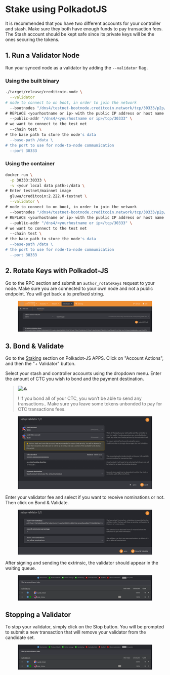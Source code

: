 # Stake using PolkadotJS

It is recommended that you have two different accounts for your controller and stash. Make sure they both have enough funds to pay transaction fees. The Stash account should be kept safe since its private keys will be the ones securing the tokens.

## **1. Run a Validator Node**

Run your synced node as a validator by adding the `--validator` flag.

### **Using the built binary**

```bash
./target/release/creditcoin-node \
  --validator
# node to connect to on boot, in order to join the network
  --bootnodes "/dns4/testnet-bootnode.creditcoin.network/tcp/30333/p2p/12D3KooWG3eEuYxo37LvU1g6SSESu4i9TQ8FrZmJcjvdys7eA3cH" "/dns4/testnet-bootnode2.creditcoin.network/tcp/30333/p2p/12D3KooWLq7wCMQS3qVMCNJ2Zm6rYuYh74cM99i9Tm8PMdqJPDzb" "/dns4/testnet-bootnode3.creditcoin.network/tcp/30333/p2p/12D3KooWAKUrvmchoLomoouoN1sKfF9kq8dYtCVFvtPuvqp7wFBS" \
# REPLACE <yourhostname or ip> with the public IP address or host name that your node can be reached at
  --public-addr "/dns4/<yourhostname or ip>/tcp/30333" \
# we want to connect to the test net
  --chain test \
# the base path to store the node's data
  --base-path /data \
# the port to use for node-to-node communication
  --port 30333
```

### **Using the container**

```bash
docker run \
  -p 30333:30333 \
  -v <your local data path>:/data \
# Enter testnet/mainnet image
  gluwa/creditcoin:2.222.0-testnet \
  --validator \
# node to connect to on boot, in order to join the network
  --bootnodes "/dns4/testnet-bootnode.creditcoin.network/tcp/30333/p2p/12D3KooWG3eEuYxo37LvU1g6SSESu4i9TQ8FrZmJcjvdys7eA3cH" "/dns4/testnet-bootnode2.creditcoin.network/tcp/30333/p2p/12D3KooWLq7wCMQS3qVMCNJ2Zm6rYuYh74cM99i9Tm8PMdqJPDzb" "/dns4/testnet-bootnode3.creditcoin.network/tcp/30333/p2p/12D3KooWAKUrvmchoLomoouoN1sKfF9kq8dYtCVFvtPuvqp7wFBS" \
# REPLACE <yourhostname or ip> with the public IP address or host name that your node can be reached at
  --public-addr "/dns4/<yourhostname or ip>/tcp/30333" \
# we want to connect to the test net
  --chain test \
# the base path to store the node's data
  --base-path /data \
# the port to use for node-to-node communication
  --port 30333
```

## **2. Rotate Keys with Polkadot-JS**

Go to the RPC section and submit an `author_rotateKeys` request to your node. Make sure you are connected to your own node and not a public endpoint. You will get back a `0x` prefixed string.

<figure><img src="../.gitbook/assets/image (15).png" alt=""><figcaption></figcaption></figure>

## **3. Bond & Validate**

Go to the [Staking](https://polkadot.js.org/apps/?rpc=wss://rpc.testnet.creditcoin.network/ws#/staking) section on Polkadot-JS APPS. Click on "Account Actions", and then the "+ Validator" button.

Select your stash and controller accounts using the dropdown menu. Enter the amount of CTC you wish to bond and the payment destination.

> ![:warning:](https://pf-emoji-service--cdn.us-east-1.prod.public.atl-paas.net/atlassian/warning\_32.png)
>
> ! If you bond all of your CTC, you won’t be able to send any transactions.. Make sure you leave some tokens unbonded to pay for CTC transactions fees.

<figure><img src="../.gitbook/assets/image (12).png" alt=""><figcaption></figcaption></figure>

Enter your validator fee and select if you want to receive nominations or not. Then click on Bond & Validate.

<figure><img src="../.gitbook/assets/image (4).png" alt=""><figcaption></figcaption></figure>

After signing and sending the extrinsic, the validator should appear in the waiting queue.

<figure><img src="../.gitbook/assets/image (11).png" alt=""><figcaption></figcaption></figure>

## **Stopping a Validator**

To stop your validator, simply click on the Stop button. You will be prompted to submit a new transaction that will remove your validator from the candidate set.

<figure><img src="../.gitbook/assets/image (14).png" alt=""><figcaption></figcaption></figure>

&#x20;
